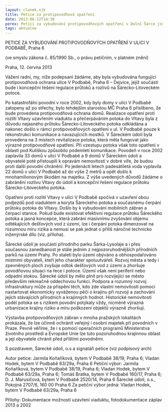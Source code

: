 ```yaml
---
layout: clanek.njk
title: Petice za protipovodňová opatření
date: 2013-06-12T14:30
perex: Petici za vybudování protipovodňových opatření v Dolní Šárce jsme adresovali primátoru a radě hl. m. Prahy, starostce a radě MČ Praha 6 a ministrovi životního prostředí. Posbírali jsme více než 500 podpisů!
tags: aktualne
---
```


PETICE ZA VYBUDOVÁNÍ PROTIPOVODŇOVÝCH OPATŘENÍ V ULICI V PODBABĚ, Praha 6

(ve smyslu zákona č. 85/1990 Sb., o právu petičním, v platném znění)

Praha, 12. června 2013

Vážení radní,
my, níže podepsaní žádáme, aby byla vybudována fungující protipovodňová ochrana ulice V Podbabě, Praha 6 – Dejvice, jejíž součástí bude i koncepční řešení regulace průtoků a rozlivů na Šárecko-Litoveckém potoce. 

Po katastrofální povodni v roce 2002, kdy byly domy v ulici V Podbabě zatopeny až po střechy, bylo tehdejším starostou MČ Praha 6 přislíbeno, že bude provedena protipovodňová ochrana domů. Realizace opatření proti rozlití Vltavy uzavřením viaduktu a přečerpáváním potoka do Vltavy byla z důvodu nejasného průtoku Šárecko-Litoveckého potoka odkládána a nakonec došlo v rámci protipovodňových opatření v ul. V Podbabě pouze k rekonstrukci komunikace a navazujících mostků. V Šáreckém údolí  byla provedena na 3 místech revitalizace potoka, která měla fungovat jako výrazné protipovodňové opatření. Při vzestupu potoka však toto opatření v oblasti pod Kuliškou způsobilo podemletí komunikace. Povodeň v roce 2002 zaplavila 33 domů v ulici V Podbabě a 9 domů V Šáreckém údolí a obyvatelé poté přistoupili k opravám nemovitostí v dobré víře, že budou proti další povodni chráněni. Po jedenácti letech padesátiletá voda vyplavila 22 domů v ulici V Podbabě až do výše 2 metrů a opět došlo k mnohamilionovým škodám na majetku. Z výše uvedených důvodů žádáme o zabránění rozlivu Vltavy do údolí a koncepční řešení regulace průtoku Šárecko-Litoveckého potoka.  

Opatření proti rozlití Vltavy v ulici V Podbabě spočívá v uzavření obou podjezdů pod viaduktem a koryta Šáreckého potoka a současnému čerpání průtoku potoka do Vltavy. Došlo by k vybudování mobilních zábran a čerpací stanice. Pokud bude existovat efektivní regulace průtoku Šáreckého potoka a jasná koncepce, která zabrání masivnímu zvyšování objemu odtékajících dešťových vod z území, lze i čerpání potoka dimenzovat na rozumnou míru rizika a nemusí se pak jednat o příliš náročné technicko inženýrské dílo (viz. příloha). 

Šárecké údolí je součástí přírodního parku Šárka-Lysolaje a i přes současnou zanedbanost je stále jedním z nejpozoruhodnějších přírodních parků na území Prahy. Po staletí bylo území obýváno a obhospodařováno místními obyvateli, kteří jeho charakter spoluutvářeli. Rozvoj města a tedy i zpevněných ploch zvyšuje odtok dešťových vod z území a zhoršuje povodňovou situaci na řece i potoce. Území však není periferií nebo odpadní stokou. Šárecké údolí by mělo plnit pro rozvíjející se město především rekreačně oddechovou funkci. Podpora a rozumný rozvoj infrastruktury může za přispění těch, kdo zde vlastní nemovitosti pomoci nastartovat ekonomicky vyváženou péči o krajinu při rozvoji a zachování jejích stávajících přírodních a krajinných hodnot. Historické nemovitosti podél potoka se s rizikem povodní potýkaly vždy, nicméně výrazná urbanizace krajiny riziko a míru poškození objektů výrazně zhoršují.

Výstavba protipovodňových zábran v mnoha pražských lokalitách prokázala, že lze účinně ochránit veřejný i osobní majetek při povodních v Praze. Pevně věříme, že i s pomocí operačních programů Ministerstva životního prostředí a Evropské Unie lze tuto pozoruhodnou krajinnou oblast a její obyvatele chránit před příštími povodněmi. 

S pozdravem,
Šárecké údolí, o.s  a signatáři petice (viz podpisový arch)
 
Autor petice: 
Jarmila Koňaříková, bytem V Podbabě 38/19, Praha 6; Vladan Hodek, bytem V Podbabě 63/29a, Praha 6
Petiční výbor: 
Jarmila Koňaříková, bytem V Podbabě 38/19, Praha 6; Vladan Hodek, bytem V Podbabě 63/29a, Praha 6; Tomáš Bratka, bytem V Podbabě 160/17, Praha 6; D. J. Marusičová, bytem V Podbabě 2520/14, Praha 6
Šárecké údolí, o.s., Pokojná 2707/6, 160 00 Praha 6
Za petiční výbor jedná: 
Vladan Hodek, bytem V Podbabě 63/29a, Praha 6

Přílohy: Dokumentace možností uzavření viaduktu, fotodokumentace záplav 2013 a 2002
